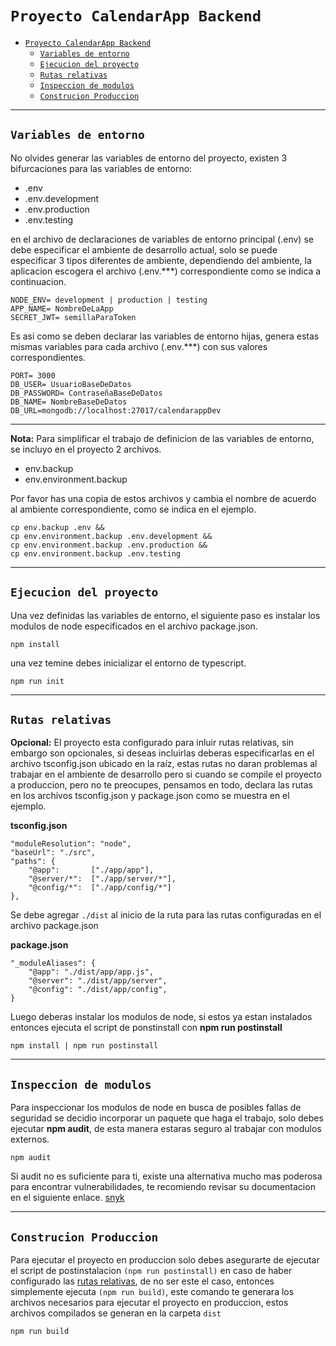 # `Proyecto CalendarApp Backend`

- [`Proyecto CalendarApp Backend`](#proyecto-calendarapp-backend)
  - [`Variables de entorno`](#variables-de-entorno)
  - [`Ejecucion del proyecto`](#ejecucion-del-proyecto)
  - [`Rutas relativas`](#rutas-relativas)
  - [`Inspeccion de modulos`](#inspeccion-de-modulos)
  - [`Construcion Produccion`](#construcion-produccion)
  


---

## `Variables de entorno`

No olvides generar las variables de entorno del proyecto, existen 3 bifurcaciones para las variables de entorno:

- .env
- .env.development
- .env.production
- .env.testing

en el archivo de declaraciones de variables de entorno principal (.env) se debe especificar el ambiente de desarrollo actual, solo se puede especificar 3 tipos diferentes de ambiente, dependiendo del ambiente, la aplicacion escogera el archivo (.env.***) correspondiente como se indica a continuacion.

```
NODE_ENV= development | production | testing
APP_NAME= NombreDeLaApp
SECRET_JWT= semillaParaToken
```



Es asi como se deben declarar las variables de entorno hijas, genera estas mismas variables para cada archivo (.env.***) con sus valores correspondientes.

```
PORT= 3000
DB_USER= UsuarioBaseDeDatos
DB_PASSWORD= ContraseñaBaseDeDatos
DB_NAME= NombreBaseDeDatos
DB_URL=mongodb://localhost:27017/calendarappDev
```
---

**Nota:** Para simplificar el trabajo de definicion de las variables de entorno, se incluyo en el proyecto 2 archivos.

- env.backup
- env.environment.backup

Por favor has una copia de estos archivos y cambia el nombre de acuerdo al ambiente correspondiente, como se indica en el ejemplo.

```
cp env.backup .env &&
cp env.environment.backup .env.development && 
cp env.environment.backup .env.production && 
cp env.environment.backup .env.testing
```
---
## `Ejecucion del proyecto`

Una vez definidas las variables de entorno, el siguiente paso es instalar los modulos de node especificados en el archivo package.json.
```
npm install 
```

una vez temine debes inicializar el entorno de typescript.


```
npm run init
```

---
## `Rutas relativas`

**Opcional:**
El proyecto esta configurado para inluir rutas relativas, sin embargo son opcionales, si deseas incluirlas deberas especificarlas en el archivo tsconfig.json ubicado en la raíz, estas rutas no daran problemas al trabajar en el ambiente de desarrollo pero si cuando se compile el proyecto a produccion, pero no te preocupes, pensamos en todo, declara las rutas en los archivos tsconfig.json y package.json como se muestra en el ejemplo.

**tsconfig.json**

```
"moduleResolution": "node", 
"baseUrl": "./src",
"paths": {
    "@app":       ["./app/app"],
    "@server/*":  ["./app/server/*"],
    "@config/*":  ["./app/config/*"]
}, 
```

Se debe agregar `./dist` al inicio de la ruta para las rutas configuradas en el archivo package.json

**package.json**

```
"_moduleAliases": {
    "@app": "./dist/app/app.js",
    "@server": "./dist/app/server",
    "@config": "./dist/app/config",
}
```


Luego deberas instalar los modulos de node, si estos ya estan instalados entonces ejecuta el script de ponstinstall con **npm run postinstall**

```
npm install | npm run postinstall
```
---

## `Inspeccion de modulos`

Para inspeccionar los modulos de node en busca de posibles fallas de seguridad se decidio incorporar un paquete que haga el trabajo, solo debes ejecutar **npm audit**, de esta manera estaras seguro al trabajar con modulos externos.

```
npm audit
```

Si audit no es suficiente para ti, existe una alternativa mucho mas poderosa para encontrar vulnerabilidades, te recomiendo revisar su documentacion en el siguiente enlace. [snyk](https://www.npmjs.com/package/snyk)

---
## `Construcion Produccion`

Para ejecutar el proyecto en produccion solo debes asegurarte de ejecutar el script de postinstalacion `(npm run postinstall)` en caso de haber configurado las [rutas relativas](#rutas-relativas), de no ser este el caso, entonces simplemente ejecuta `(npm run build)`, este comando te generara los archivos necesarios para ejecutar el proyecto en produccion, estos archivos compilados se generan en la carpeta `dist`


```
npm run build
```